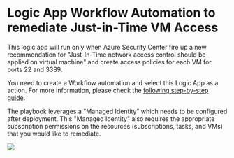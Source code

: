 # Logic App Workflow Automation to remediate Just-in-Time VM Access

This logic app will run only when Azure Security Center fire up a new recommendation for "Just-In-Time network access control should be applied on virtual machine" and create access policies for each VM for ports 22 and 3389.

You need to create a Workflow automation and select this Logic App as a action.
For more information, please check the <a
href="https://https://charbelnemnom.com/2020/02/enable-just-in-time-vm-access-on-virtual-machines-with-workflow-automation-in-azure-security-center" target="_blank">following step-by-step guide</a>.

The playbook leverages a "Managed Identity" which needs to be configured after deployment. This "Managed Identity" also requires the appropriate subscription permissions on the resources (subscriptions, tasks, and VMs) that you would like to remediate.

<a
href="https://portal.azure.com/#create/Microsoft.Template/uri/https://raw.githubusercontent.com/CharbelNemnom/Power-MVP-Elite/master/Azure/Azure%20Security%20Center/Enable%20Just-In-Time%20VM%20Access%20On%20Virtual%20Machines%20With%20Workflow%20Automation/ASC-WA-EnableJIT.json" target="_blank">
    <img src="https://azuredeploy.net/deploybutton.png"/>
</a>

